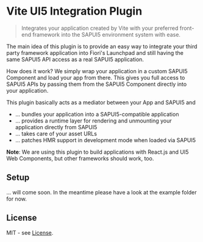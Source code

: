 # Vite UI5 Integration Plugin

> Integrates your application created by Vite with your preferred front-end framework into the SAPUI5 environment system
> with ease.

The main idea of this plugin is to provide an easy way to integrate your third party framework application into Fiori's
Launchpad and still having the same SAPUI5 API access as a real SAPUI5 application.

How does it work? We simply wrap your application in a custom SAPUI5 Component and load your app from there. This gives
you full access to SAPUI5 APIs by passing them from the SAPUI5 Component directly into your application.

This plugin basically acts as a mediator between your App and SAPUI5 and

- ... bundles your application into a SAPUI5-compatible application
- ... provides a runtime layer for rendering and unmounting your application directly from SAPUI5
- ... takes care of your asset URLs
- ... patches HMR support in development mode when loaded via SAPUI5

**Note**: We are using this plugin to build applications with React.js and UI5 Web Components, but other frameworks
should work, too.

## Setup

... will come soon. In the meantime please have a look at the example folder for now.

## License

MIT - see [License](./LICENSE.md).
